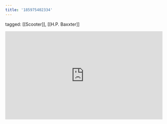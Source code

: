 ```yaml
---
title: '185975402334'
---
```

tagged: [[Scooter]], [[H.P. Baxxter]]
<iframe allow="accelerometer; autoplay; clipboard-write; encrypted-media; gyroscope; picture-in-picture" allowfullscreen="" frameborder="0" height="281" id="youtube_iframe" src="https://www.youtube.com/embed/r32LcBqiv7I?feature=oembed&amp;enablejsapi=1&amp;origin=https://safe.txmblr.com&amp;wmode=opaque" width="500"></iframe>